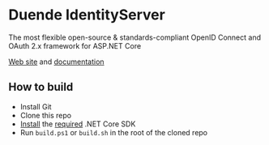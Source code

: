 # Duende IdentityServer
The most flexible open-source & standards-compliant OpenID Connect and OAuth 2.x framework for ASP.NET Core

[Web site](https://duendesoftware.com/products/identityserver) and [documentation](https://docs.duendesoftware.com/identityserver/v5)

## How to build

* Install Git
* Clone this repo
* [Install](https://www.microsoft.com/net/download/core#/current) the [required](https://github.com/DuendeSoftware/IdentityServer/blob/main/global.json) .NET Core SDK
* Run `build.ps1` or `build.sh` in the root of the cloned repo
